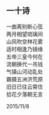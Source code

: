 ## 一十诗
一曲离别断心弦<br>
两月相望琉璃间<br>
山风吹空林花雾<br>
适时相逢乃镜缘<br>
五帝三皇今何在<br>
流朝换代一吊钱<br>
气镇山河动乱处<br>
霸摄五洲济荒原<br>
旧日已往云霄住<br>
拾花夕落朝无言<br>

2015/11/8<br>
